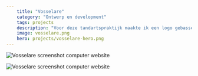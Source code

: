 ```yaml
---
    title: "Vosselare"
    category: "Ontwerp en development"
    tags: projects
    description: "Voor deze tandartspraktijk maakte ik een logo gebasseerd op de naam van hun dorp, ontwierp ik een stijlvolle website en ontwikkelde ik deze zodat deze heel performant werkt op ieder toestel."
    image: vosselare.png
    hero: projects/vosselare-hero.png
---
```

![Vosselare screenshot computer website](../../images/projects/vosselare-screenshot1.png)

![Vosselare screenshot computer website](../../images/projects/vosselare-screenshot2.png)